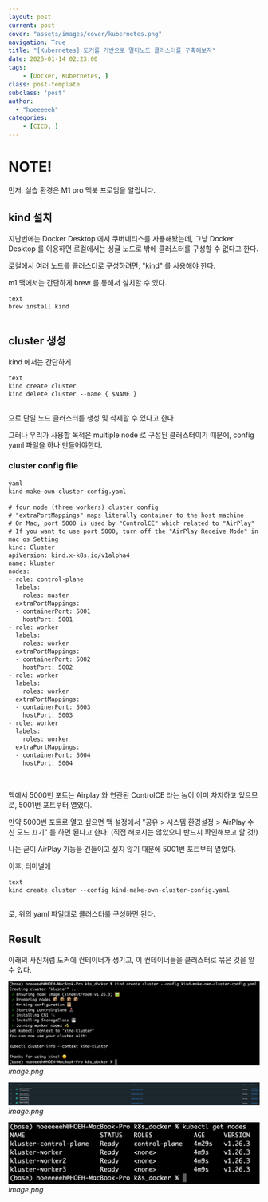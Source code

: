 ```yaml
---
layout: post
current: post
cover: "assets/images/cover/kubernetes.png"
navigation: True
title: "[Kubernetes] 도커를 기반으로 멀티노드 클러스터를 구축해보자"
date: 2025-01-14 02:23:00
tags:
    - [Docker, Kubernetes, ]
class: post-template
subclass: 'post'
author: 
  - "hoeeeeeh"
categories:
    - [CICD, ]
---
```


# NOTE!


먼저, 실습 환경은 M1 pro 맥북 프로임을 알립니다.


## kind 설치


지난번에는 Docker Desktop 에서 쿠버네티스를 사용해봤는데, 그냥 Docker Desktop 를 이용하면 로컬에서는 싱글 노드로 밖에 클러스터를 구성할 수 없다고 한다.


로컬에서 여러 노드를 클러스터로 구성하려면, "kind" 를 사용해야 한다.


m1 맥에서는 간단하게 brew 를 통해서 설치할 수 있다.



```
text
brew install kind


```



## cluster 생성


kind 에서는 간단하게



```
text
kind create cluster
kind delete cluster --name { $NAME }


```



으로 단일 노드 클러스터를 생성 및 삭제할 수 있다고 한다.


그러나 우리가 사용할 목적은 multiple node 로 구성된 클러스터이기 때문에, config yaml 파일을 하나 만들어야한다.


### cluster config file



```
yaml
kind-make-own-cluster-config.yaml

# four node (three workers) cluster config
# "extraPortMappings" maps literally container to the host machine
# On Mac, port 5000 is used by "ControlCE" which related to "AirPlay"
# If you want to use port 5000, turn off the "AirPlay Receive Mode" in mac os Setting
kind: Cluster
apiVersion: kind.x-k8s.io/v1alpha4
name: kluster
nodes:
- role: control-plane
  labels:
    roles: master
  extraPortMappings:
  - containerPort: 5001
    hostPort: 5001
- role: worker
  labels:
    roles: worker
  extraPortMappings:
  - containerPort: 5002
    hostPort: 5002
- role: worker
  labels:
    roles: worker
  extraPortMappings:
  - containerPort: 5003
    hostPort: 5003
- role: worker
  labels:
    roles: worker
  extraPortMappings:
  - containerPort: 5004
    hostPort: 5004



```



맥에서 5000번 포트는 Airplay 와 연관된 ControlCE 라는 놈이 이미 차지하고 있으므로, 5001번 포트부터 열었다.


만약 5000번 포트로 열고 싶으면 맥 설정에서 "공유 > 시스템 환경설정 > AirPlay 수신 모드 끄기" 를 하면 된다고 한다. (직접 해보지는 않았으니 반드시 확인해보고 할 것!)


나는 굳이 AirPlay 기능을 건들이고 싶지 않기 때문에 5001번 포트부터 열었다.


이후, 터미널에



```
text
kind create cluster --config kind-make-own-cluster-config.yaml


```



로, 위의 yaml 파일대로 클러스터룰 구성하면 된다.


## Result


아래의 사진처럼 도커에 컨테이너가 생기고, 이 컨테이너들을 클러스터로 묶은 것을 알 수 있다.


![0](/upload/2025-01-14-[Kubernetes]_도커를_기반으로_멀티노드_클러스터를_구축해보자.md/0.png)_image.png_


![1](/upload/2025-01-14-[Kubernetes]_도커를_기반으로_멀티노드_클러스터를_구축해보자.md/1.png)_image.png_


![2](/upload/2025-01-14-[Kubernetes]_도커를_기반으로_멀티노드_클러스터를_구축해보자.md/2.png)_image.png_

